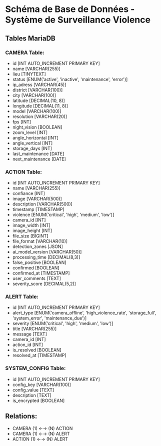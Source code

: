 # Schéma de Base de Données - Système de Surveillance Violence

## Tables MariaDB

### CAMERA Table:
- id [INT AUTO_INCREMENT PRIMARY KEY]
- name [VARCHAR(255)]
- lieu [TINYTEXT]
- status [ENUM('active', 'inactive', 'maintenance', 'error')]
- ip_adress [VARCHAR(45)]
- district [VARCHAR(100)]
- city [VARCHAR(100)]
- latitude [DECIMAL(10, 8)]
- longitude [DECIMAL(11, 8)]
- model [VARCHAR(100)]
- resolution [VARCHAR(20)]
- fps [INT]
- night_vision [BOOLEAN]
- zoom_level [INT]
- angle_horizontal [INT]
- angle_vertical [INT]
- storage_days [INT]
- last_maintenance [DATE]
- next_maintenance [DATE]

### ACTION Table:
- id [INT AUTO_INCREMENT PRIMARY KEY]
- name [VARCHAR(255)]
- confiance [INT]
- image [VARCHAR(500)]
- description [VARCHAR(500)]
- timestamp [TIMESTAMP]
- violence [ENUM('critical', 'high', 'medium', 'low')]
- camera_id [INT]
- image_width [INT]
- image_height [INT]
- file_size [BIGINT]
- file_format [VARCHAR(10)]
- detection_zones [JSON]
- ai_model_version [VARCHAR(50)]
- processing_time [DECIMAL(8,3)]
- false_positive [BOOLEAN]
- confirmed [BOOLEAN]
- confirmed_at [TIMESTAMP]
- user_comments [TEXT]
- severity_score [DECIMAL(5,2)]

### ALERT Table:
- id [INT AUTO_INCREMENT PRIMARY KEY]
- alert_type [ENUM('camera_offline', 'high_violence_rate', 'storage_full', 'system_error', 'maintenance_due')]
- severity [ENUM('critical', 'high', 'medium', 'low')]
- title [VARCHAR(255)]
- message [TEXT]
- camera_id [INT]
- action_id [INT]
- is_resolved [BOOLEAN]
- resolved_at [TIMESTAMP]

### SYSTEM_CONFIG Table:
- id [INT AUTO_INCREMENT PRIMARY KEY]
- config_key [VARCHAR(100)]
- config_value [TEXT]
- description [TEXT]
- is_encrypted [BOOLEAN]

## Relations:
- CAMERA (1) ←→ (N) ACTION
- CAMERA (1) ←→ (N) ALERT
- ACTION (1) ←→ (N) ALERT
